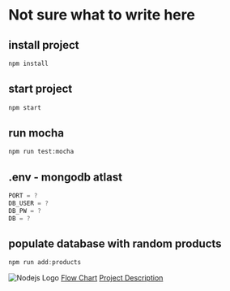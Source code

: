 # Not sure what to write here

## install project
```bash
npm install
```

## start project
```bash
npm start
```

## run mocha

```bash
npm run test:mocha
```

## .env - mongodb atlast
```js
PORT = ?
DB_USER = ?
DB_PW = ?
DB = ?
```

## populate database with random products
```js
npm run add:products
```

![Nodejs Logo](https://www.schemecolor.com/wallpaper?i=23516&desktop)
[Flow Chart](https://www.figma.com/file/v1OH5wMUaJjVXPXyv2ihiM/Untitled?node-id=0%3A1)
[Project Description](https://github.com/Glimakra-Webbutvecklare-2020/case-mongo-app)
